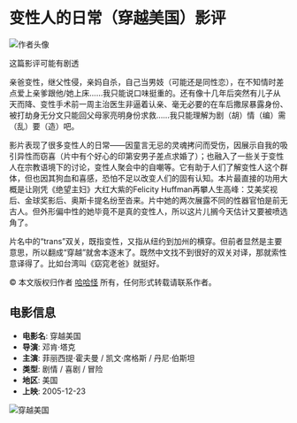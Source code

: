 # 变性人的日常（穿越美国）影评

![作者头像](https://img3.doubanio.com/icon/u1405699-3.jpg)

这篇影评可能有剧透

亲爸变性，继父性侵，亲妈自杀，自己当男妓（可能还是同性恋），在不知情时差点爱上亲爹跟他/她上床……我只能说口味挺重的。还有像十几年后突然有儿子从天而降、变性手术前一周主治医生非逼着认亲、毫无必要的在车后撒尿暴露身份、被打劫身无分文只能回父母家亮明身份求救……我只能理解为剧（胡）情（编）需（乱）要（造）吧。

影片表现了很多变性人的日常——因童言无忌的灵魂拷问而受伤，因展示自我的吸引异性而窃喜（片中有个好心的印第安男子差点求婚了）；也融入了一些关于变性人在宗教语境下的讨论，变性人聚会中的自嘲等。它有助于人们了解变性人这个群体，但也因其狗血和喜感，恐怕不足以改变人们的固有认知。本片最直接的功用大概是让刚凭《绝望主妇》大红大紫的Felicity Huffman再攀人生高峰：艾美奖视后、金球奖影后、奥斯卡提名纷至沓来。片中她的两次展露不同的性器官怕是前无古人。但外形偏中性的她毕竟不是真的变性人，所以这片儿搁今天估计又要被喷选角了。

片名中的“trans”双关，既指变性，又指从纽约到加州的横穿。但前者显然是主要意思，所以翻成“穿越”就舍本逐末了。既然中文找不到很好的双关对译，那就索性意译得了。比如台湾叫《窈窕老爸》就挺好。

© 本文版权归作者 [哈哈怪](https://www.douban.com/people/hahaguai/) 所有，任何形式转载请联系作者。

## 电影信息

- **电影名**: 穿越美国
- **导演**: 邓肯·塔克
- **主演**: 菲丽西提·霍夫曼 / 凯文·席格斯 / 丹尼·伯斯坦
- **类型**: 剧情 / 喜剧 / 冒险
- **地区**: 美国
- **上映**: 2005-12-23

![穿越美国](https://img1.doubanio.com/view/photo/s_ratio_poster/public/p2342279728.webp)